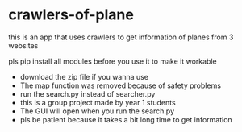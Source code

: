 # crawlers-of-plane

this is an app that uses crawlers to get information of planes from 3 websites

pls pip install all modules before you use it to make it workable

* download the zip file if you wanna use
* The map function was removed because of safety problems
* run the search.py instead of searcher.py
* this is a group project made by year 1 students
* The GUI will open when you run the search.py
* pls be patient because it takes a bit long time to get information


